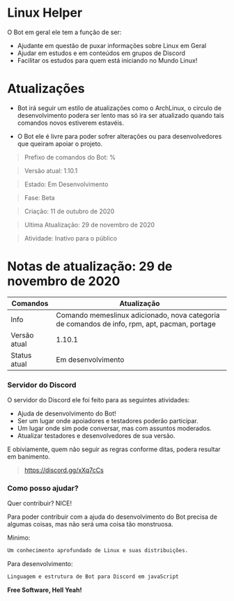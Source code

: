 # Linux Helper

O Bot em geral ele tem a função de ser: 
  - Ajudante em questão de puxar informações sobre Linux em Geral
  - Ajudar em estudos e em conteúdos em grupos de Discord
  - Facilitar os estudos para quem está iniciando no Mundo Linux!

# Atualizações
  - Bot irá seguir um estilo de atualizações como o ArchLinux, o circulo de desenvolvimento podera ser lento mas só ira ser atualizado quando tais comandos novos estiverem estavéis.
  
  - O Bot ele é livre para poder sofrer alterações ou para desenvolvedores que queiram apoiar o projeto.


> Prefixo de comandos do Bot: %

> Versão atual: 1.10.1

> Estado: Em Desenvolvimento

> Fase: Beta

> Criação: 11 de outubro de 2020

> Ultima Atualização: 29 de novembro de 2020

> Atividade: Inativo para o público

# Notas de atualização: 29 de novembro de 2020

| Comandos | Atualização|
| ------ | ------ |
| Info | Comando memeslinux adicionado, nova categoria de comandos de info, rpm, apt, pacman, portage|
| Versão atual| 1.10.1|
| Status atual  | Em desenvolvimento|

### Servidor do Discord

O servidor do Discord ele foi feito para as seguintes atividades:

* Ajuda de desenvolvimento do Bot!
* Ser um lugar onde apoiadores e testadores poderão participar.
* Um lugar onde sim pode conversar, mas com assuntos moderados.
* Atualizar testadores e desenvolvedores de sua versão.

E obiviamente, quem não seguir as regras conforme ditas, podera resultar em banimento.

> https://discord.gg/xXq7cCs

### Como posso ajudar?

Quer contribuir? NICE!

Para poder contribuir com a ajuda do desenvolvimento do Bot precisa de algumas coisas, mas não será uma coisa tão monstruosa.

Minimo:
```sh
Um conhecimento aprofundado de Linux e suas distribuições.
```

Para desenvolvimento:
```sh
Linguagem e estrutura de Bot para Discord em javaScript
```

**Free Software, Hell Yeah!**
